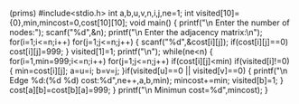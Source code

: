  (prims)
#include<stdio.h>
int a,b,u,v,n,i,j,ne=1;
int visited[10]={0},min,mincost=0,cost[10][10];
void main()
{
printf("\n Enter the number of nodes:");
scanf("%d",&n);
printf("\n Enter the adjacency matrix:\n");
for(i=1;i<=n;i++)
for(j=1;j<=n;j++)
{
scanf("%d",&cost[i][j]);
if(cost[i][j]==0)
cost[i][j]=999;
}
visited[1]=1;
printf("\n");
while(ne<n)
{
for(i=1,min=999;i<=n;i++)
for(j=1;j<=n;j++)
if(cost[i][j]<min)
if(visited[i]!=0)
{
min=cost[i][j];
a=u=i;
b=v=j;
}if(visited[u]==0 || visited[v]==0)
{
printf("\n Edge %d:(%d %d) cost:%d",ne++,a,b,min);
mincost+=min;
visited[b]=1;
}
cost[a][b]=cost[b][a]=999;
}
printf("\n Minimun cost=%d",mincost);
}
